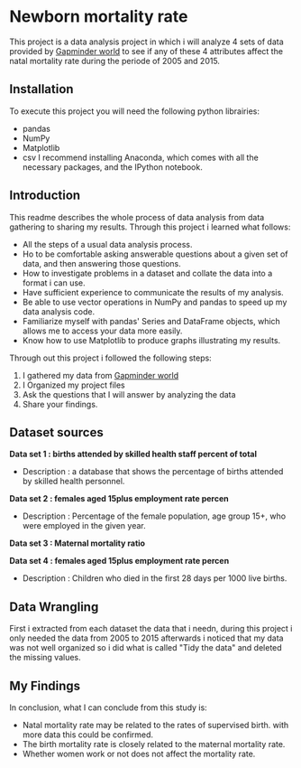 # Newborn mortality rate
This project is a data analysis project in which i will analyze 4 sets of data provided by [Gapminder world](https://www.gapminder.org/data/) to see if any of these 4 attributes affect the natal mortality rate during the periode of 2005 and 2015.

## Installation
To execute this project you will need the following python librairies:
* pandas
* NumPy
* Matplotlib
* csv
I recommend installing Anaconda, which comes with all the necessary packages, and the IPython notebook.

## Introduction

This readme describes the whole process of data analysis from data gathering to sharing my results. 
Through this project i learned what follows: 
* All the steps of a usual data analysis process.
* Ho to be comfortable asking answerable questions about a given set of data, and then answering those questions.
* How to investigate problems in a dataset and collate the data into a format i can use.
* Have sufficient experience to communicate the results of my analysis.
* Be able to use vector operations in NumPy and pandas to speed up my data analysis code.
* Familiarize myself with pandas' Series and DataFrame objects, which allows me to access your data more easily.
* Know how to use Matplotlib to produce graphs illustrating my results.

Through out this project i followed the following steps: 
1. I gathered my data from [Gapminder world](https://www.gapminder.org/data/)
2. I Organized my project files
3. Ask the questions that I will answer by analyzing the data
4. Share your findings.

 ## Dataset sources
**Data set 1 : births attended by skilled health staff percent of total**
 * Description : a database that shows the percentage of births attended by skilled health personnel.

**Data set 2 : females aged 15plus employment rate percen**
 * Description : Percentage of the female population, age group 15+, who were employed in the given year.
 
**Data set 3 :  Maternal mortality ratio**

**Data set 4 : females aged 15plus employment rate percen**
 * Description : Children who died in the first 28 days per 1000 live births.
 
  ## Data Wrangling
 First i extracted from each dataset the data that i needn, during this project i only needed the data from 2005 to 2015 afterwards i noticed that my data was not well organized so i did what is called "Tidy the data" and deleted the missing values.
 
 ## My Findings
 In conclusion, what I can conclude from this study is: 
 * Natal mortality rate may be related to the rates of supervised birth. with more data this could be confirmed. 
 * The birth mortality rate is closely related to the maternal mortality rate. 
 * Whether women work or not does not affect the mortality rate.
 


 